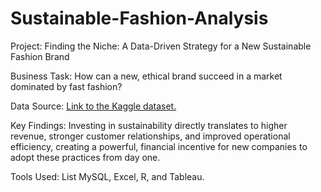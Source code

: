 # Sustainable-Fashion-Analysis

Project: Finding the Niche: A Data-Driven Strategy for a New Sustainable Fashion Brand

Business Task: How can a new, ethical brand succeed in a market dominated by fast fashion?

Data Source: [Link to the Kaggle dataset.](https://www.kaggle.com/datasets/khushikyad001/the-true-cost-of-fast-fashion-impact)

Key Findings: Investing in sustainability directly translates to higher revenue, stronger customer relationships, 
and improved operational efficiency, creating a powerful, financial incentive for new companies to adopt these practices from day one.

Tools Used: List MySQL, Excel, R, and Tableau.
